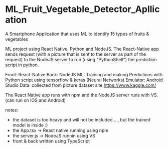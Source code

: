 # ML_Fruit_Vegetable_Detector_Apllication
A Smartphone Application that uses ML to identify 15 types of fruits &amp; vegetables

ML project using React Native, Python and NodeJS. 
The React-Native app sends request (with a picture that is sent to the server as part of the request) to the NodeJS server to run (using "PythonShell") the prediction script in python.

Front: React-Native
Back: NodeJS 
ML: Training and making Predictions with Python script using tensorflow & keras (Neural Networks)
Emulator: Android Studio
Data: collected from picture dataset site https://www.kaggle.com/

The React Native app runs with npm and the NodeJS server runs with VS.
(can run on IOS and Android)

notes:
* the dataset is too heavy and will not be included...., but the trained model is inside :)
* the App.tsx -> React native running using npm
* the server.js -> NodeJS runnin using VS
* front & back written using TypeScript
